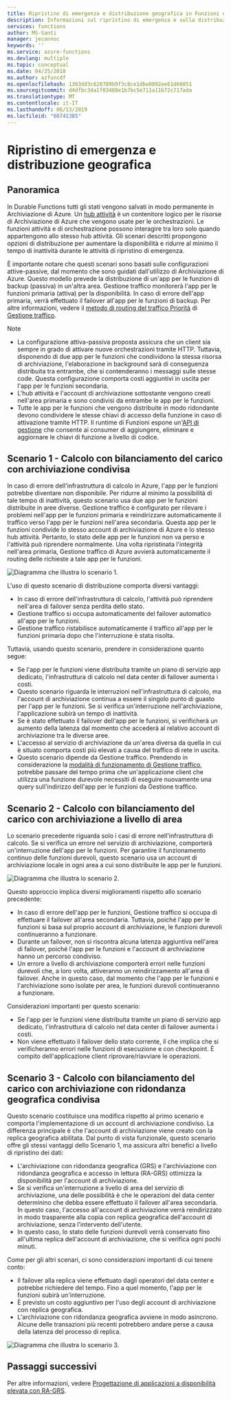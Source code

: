 ```yaml
---
title: Ripristino di emergenza e distribuzione geografica in Funzioni durevoli - Azure
description: Informazioni sul ripristino di emergenza e sulla distribuzione geografica in Funzioni durevoli.
services: functions
author: MS-Santi
manager: jeconnoc
keywords: ''
ms.service: azure-functions
ms.devlang: multiple
ms.topic: conceptual
ms.date: 04/25/2018
ms.author: azfuncdf
ms.openlocfilehash: 1363dd3c620789b9f3c8ce1dbe0892ee61d66051
ms.sourcegitcommit: d4dfbc34a1f03488e1b7bc5e711a11b72c717ada
ms.translationtype: MT
ms.contentlocale: it-IT
ms.lasthandoff: 06/13/2019
ms.locfileid: "60741385"
---
```

# <a name="disaster-recovery-and-geo-distribution"></a>Ripristino di emergenza e distribuzione geografica

## <a name="overview"></a>Panoramica

In Durable Functions tutti gli stati vengono salvati in modo permanente in Archiviazione di Azure. Un [hub attività](durable-functions-task-hubs.md) è un contenitore logico per le risorse di Archiviazione di Azure che vengono usate per le orchestrazioni. Le funzioni attività e di orchestrazione possono interagire tra loro solo quando appartengono allo stesso hub attività.
Gli scenari descritti propongono opzioni di distribuzione per aumentare la disponibilità e ridurre al minimo il tempo di inattività durante le attività di ripristino di emergenza.

È importante notare che questi scenari sono basati sulle configurazioni attive-passive, dal momento che sono guidati dall'utilizzo di Archiviazione di Azure. Questo modello prevede la distribuzione di un'app per le funzioni di backup (passiva) in un'altra area. Gestione traffico monitorerà l'app per le funzioni primaria (attiva) per la disponibilità. In caso di errore dell'app primaria, verrà effettuato il failover all'app per le funzioni di backup. Per altre informazioni, vedere il [metodo di routing del traffico Priorità](../../traffic-manager/traffic-manager-routing-methods.md#priority-traffic-routing-method) di [Gestione traffico](https://azure.microsoft.com/services/traffic-manager/).

>[!NOTE]
>
> - La configurazione attiva-passiva proposta assicura che un client sia sempre in grado di attivare nuove orchestrazioni tramite HTTP. Tuttavia, disponendo di due app per le funzioni che condividono la stessa risorsa di archiviazione, l'elaborazione in background sarà di conseguenza distribuita tra entrambe, che si contenderanno i messaggi sulle stesse code. Questa configurazione comporta costi aggiuntivi in uscita per l'app per le funzioni secondaria.
> - L'hub attività e l'account di archiviazione sottostante vengono creati nell'area primaria e sono condivisi da entrambe le app per le funzioni.
> - Tutte le app per le funzioni che vengono distribuite in modo ridondante devono condividere le stesse chiavi di accesso della funzione in caso di attivazione tramite HTTP. Il runtime di Funzioni espone un'[API di gestione](https://github.com/Azure/azure-functions-host/wiki/Key-management-API) che consente ai consumer di aggiungere, eliminare e aggiornare le chiavi di funzione a livello di codice.

## <a name="scenario-1---load-balanced-compute-with-shared-storage"></a>Scenario 1 - Calcolo con bilanciamento del carico con archiviazione condivisa

In caso di errore dell'infrastruttura di calcolo in Azure, l'app per le funzioni potrebbe diventare non disponibile. Per ridurre al minimo la possibilità di tale tempo di inattività, questo scenario usa due app per le funzioni distribuite in aree diverse.
Gestione traffico è configurato per rilevare i problemi nell'app per le funzioni primaria e reindirizzare automaticamente il traffico verso l'app per le funzioni nell'area secondaria. Questa app per le funzioni condivide lo stesso account di archiviazione di Azure e lo stesso hub attività. Pertanto, lo stato delle app per le funzioni non va perso e l'attività può riprendere normalmente. Una volta ripristinata l'integrità nell'area primaria, Gestione traffico di Azure avvierà automaticamente il routing delle richieste a tale app per le funzioni.

![Diagramma che illustra lo scenario 1.](./media/durable-functions-disaster-recovery-geo-distribution/durable-functions-geo-scenario01.png)

L'uso di questo scenario di distribuzione comporta diversi vantaggi:

- In caso di errore dell'infrastruttura di calcolo, l'attività può riprendere nell'area di failover senza perdita dello stato.
- Gestione traffico si occupa automaticamente del failover automatico all'app per le funzioni.
- Gestione traffico ristabilisce automaticamente il traffico all'app per le funzioni primaria dopo che l'interruzione è stata risolta.

Tuttavia, usando questo scenario, prendere in considerazione quanto segue:

- Se l'app per le funzioni viene distribuita tramite un piano di servizio app dedicato, l'infrastruttura di calcolo nel data center di failover aumenta i costi.
- Questo scenario riguarda le interruzioni nell'infrastruttura di calcolo, ma l'account di archiviazione continua a essere il singolo punto di guasto per l'app per le funzioni. Se si verifica un'interruzione nell'archiviazione, l'applicazione subirà un tempo di inattività.
- Se è stato effettuato il failover dell'app per le funzioni, si verificherà un aumento della latenza dal momento che accederà al relativo account di archiviazione tra le diverse aree.
- L'accesso al servizio di archiviazione da un'area diversa da quella in cui è situato comporta costi più elevati a causa del traffico di rete in uscita.
- Questo scenario dipende da Gestione traffico. Prendendo in considerazione la [modalità di funzionamento di Gestione traffico](../../traffic-manager/traffic-manager-how-it-works.md), potrebbe passare del tempo prima che un'applicazione client che utilizza una funzione durevole necessiti di eseguire nuovamente una query sull'indirizzo dell'app per le funzioni da Gestione traffico.

## <a name="scenario-2---load-balanced-compute-with-regional-storage"></a>Scenario 2 - Calcolo con bilanciamento del carico con archiviazione a livello di area

Lo scenario precedente riguarda solo i casi di errore nell'infrastruttura di calcolo. Se si verifica un errore nel servizio di archiviazione, comporterà un'interruzione dell'app per le funzioni.
Per garantire il funzionamento continuo delle funzioni durevoli, questo scenario usa un account di archiviazione locale in ogni area a cui sono distribuite le app per le funzioni.

![Diagramma che illustra lo scenario 2.](./media/durable-functions-disaster-recovery-geo-distribution/durable-functions-geo-scenario02.png)

Questo approccio implica diversi miglioramenti rispetto allo scenario precedente:

- In caso di errore dell'app per le funzioni, Gestione traffico si occupa di effettuare il failover all'area secondaria. Tuttavia, poiché l'app per le funzioni si basa sul proprio account di archiviazione, le funzioni durevoli continueranno a funzionare.
- Durante un failover, non si riscontra alcuna latenza aggiuntiva nell'area di failover, poiché l'app per le funzioni e l'account di archiviazione hanno un percorso condiviso.
- Un errore a livello di archiviazione comporterà errori nelle funzioni durevoli che, a loro volta, attiveranno un reindirizzamento all'area di failover. Anche in questo caso, dal momento che l'app per le funzioni e l'archiviazione sono isolate per area, le funzioni durevoli continueranno a funzionare.

Considerazioni importanti per questo scenario:

- Se l'app per le funzioni viene distribuita tramite un piano di servizio app dedicato, l'infrastruttura di calcolo nel data center di failover aumenta i costi.
- Non viene effettuato il failover dello stato corrente, il che implica che si verificheranno errori nelle funzioni di esecuzione e con checkpoint. È compito dell'applicazione client riprovare/riavviare le operazioni.

## <a name="scenario-3---load-balanced-compute-with-grs-shared-storage"></a>Scenario 3 - Calcolo con bilanciamento del carico con archiviazione con ridondanza geografica condivisa

Questo scenario costituisce una modifica rispetto al primo scenario e comporta l'implementazione di un account di archiviazione condiviso. La differenza principale è che l'account di archiviazione viene creato con la replica geografica abilitata.
Dal punto di vista funzionale, questo scenario offre gli stessi vantaggi dello Scenario 1, ma assicura altri benefici a livello di ripristino dei dati:

- L'archiviazione con ridondanza geografica (GRS) e l'archiviazione con ridondanza geografica e accesso in lettura (RA-GRS) ottimizza la disponibilità per l'account di archiviazione.
- Se si verifica un'interruzione a livello di area del servizio di archiviazione, una delle possibilità è che le operazioni del data center determinino che debba essere effettuato il failover all'area secondaria. In questo caso, l'accesso all'account di archiviazione verrà reindirizzato in modo trasparente alla copia con replica geografica dell'account di archiviazione, senza l'intervento dell'utente.
- In questo caso, lo stato delle funzioni durevoli verrà conservato fino all'ultima replica dell'account di archiviazione, che si verifica ogni pochi minuti.

Come per gli altri scenari, ci sono considerazioni importanti di cui tenere conto:

- Il failover alla replica viene effettuato dagli operatori del data center e potrebbe richiedere del tempo. Fino a quel momento, l'app per le funzioni subirà un'interruzione.
- È previsto un costo aggiuntivo per l'uso degli account di archiviazione con replica geografica.
- L'archiviazione con ridondanza geografica avviene in modo asincrono. Alcune delle transazioni più recenti potrebbero andare perse a causa della latenza del processo di replica.

![Diagramma che illustra lo scenario 3.](./media/durable-functions-disaster-recovery-geo-distribution/durable-functions-geo-scenario03.png)

## <a name="next-steps"></a>Passaggi successivi

Per altre informazioni, vedere [Progettazione di applicazioni a disponibilità elevata con RA-GRS](../../storage/common/storage-designing-ha-apps-with-ragrs.md).
